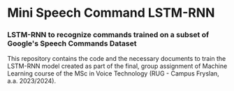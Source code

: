 # Mini Speech Command LSTM-RNN
### LSTM-RNN to recognize commands trained on a subset of Google's Speech Commands Dataset

This repository contains the code and the necessary documents to train the LSTM-RNN model created as part of the final, group assignment of Machine Learning course of the MSc in Voice Technology (RUG - Campus Fryslan, a.a. 2023/2024).


